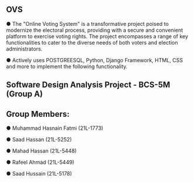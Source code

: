 ## OVS

● The "Online Voting System" is a transformative project poised to modernize the electoral process, providing with a secure and convenient platform to exercise voting rights. The project encompasses a range of key functionalities to cater to the diverse needs of both voters and election administrators.

● Actively uses POSTGREESQL, Python, Django Framework, HTML, CSS and more to implement the following functionality.

## Software Design Analysis Project - BCS-5M (Group A)

## Group Members:
● Muhammad Hasnain Fatmi (21L-1773)

● Saad Hassan (21L-5252)

● Mahad Hassan (21L-5448)

● Rafeel Ahmad (21L-5449)

● Saad Hussain (21L-5178)


